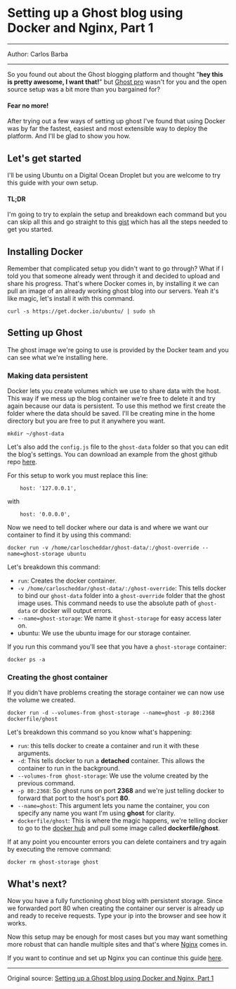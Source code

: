 # Setting up a Ghost blog using Docker and Nginx, Part 1

---

Author: Carlos Barba

---

So you found out about the Ghost blogging platform and thought "**hey this is pretty awesome, I want that!**" but [Ghost pro](https://ghost.org/pricing/) wasn't for you and the open source setup was a bit more than you bargained for?

#### Fear no more!

After trying out a few ways of setting up ghost I've found that using Docker was by far the fastest, easiest and most extensible way to deploy the platform. And I'll be glad to show you how.

## Let's get started

I'll be using Ubuntu on a Digital Ocean Droplet but you are welcome to try this guide with your own setup.

#### TL;DR

I'm going to try to explain the setup and breakdown each command but you can skip all this and go straight to this [gist](https://gist.github.com/carloscheddar/bd645e5329851e2ad8e4) which has all the steps needed to get you started.

## Installing Docker

Remember that complicated setup you didn't want to go through? What if I told you that someone already went through it and decided to upload and share his progress. That's where Docker comes in, by installing it we can pull an image of an already working ghost blog into our servers. Yeah it's like magic, let's install it with this command.

```
curl -s https://get.docker.io/ubuntu/ | sudo sh
```

## Setting up Ghost
The ghost image we're going to use is provided by the Docker team and you can see what we're installing here.

### Making data persistent

Docker lets you create volumes which we use to share data with the host. This way if we mess up the blog container we're free to delete it and try again because our data is persistent. To use this method we first create the folder where the data should be saved. I'll be creating mine in the home directory but you are free to put it anywhere you want.

```
mkdir ~/ghost-data
```

Let's also add the `config.js` file to the `ghost-data` folder so that you can edit the blog's settings. You can download an example from the ghost github repo [here](https://github.com/TryGhost/Ghost/blob/master/config.example.js).

For this setup to work you must replace this line:

```
    host: '127.0.0.1',
```

with

```
    host: '0.0.0.0',
```

Now we need to tell docker where our data is and where we want our container to find it by using this command:

```
docker run -v /home/carloscheddar/ghost-data/:/ghost-override --name=ghost-storage ubuntu
```

Let's breakdown this command:

- `run`: Creates the docker container.
- `-v /home/carloscheddar/ghost-data/:/ghost-override`: This tells docker to bind our `ghost-data` folder into a `ghost-override` folder that the ghost image uses. This command needs to use the absolute path of `ghost-data` or docker will output errors.
- `--name=ghost-storage`: We name it `ghost-storage` for easy access later on.
- ubuntu: We use the ubuntu image for our storage container.

If you run this command you'll see that you have a `ghost-storage` container:

```
docker ps -a
```

### Creating the ghost container

If you didn't have problems creating the storage container we can now use the volume we created.

```
docker run -d --volumes-from ghost-storage --name=ghost -p 80:2368 dockerfile/ghost
```

Let's breakdown this command so you know what's happening:

- `run`: this tells docker to create a container and run it with these arguments.
- `-d`: This tells docker to run a **detached** container. This allows the container to run in the background.
- `--volumes-from ghost-storage`: We use the volume created by the previous command.
- `-p 80:2368`: So ghost runs on port **2368** and we're just telling docker to forward that port to the host's port **80**.
- `--name=ghost`: This argument lets you name the container, you con specify any name you want I'm using **ghost** for clarity.
- `dockerfile/ghost`: This is where the magic happens, we're telling docker to go to the [docker hub](https://registry.hub.docker.com/) and pull some image called **dockerfile/ghost**.

If at any point you encounter errors you can delete containers and try again by executing the remove command:

```
docker rm ghost-storage ghost
```

## What's next?

Now you have a fully functioning ghost blog with persistent storage. Since we forwarded port 80 when creating the container our server is already up and ready to receive requests. Type your ip into the browser and see how it works.

Now this setup may be enough for most cases but you may want something more robust that can handle multiple sites and that's where [Nginx](http://nginx.org/en/) comes in.

If you want to continue and set up Nginx you can continue this guide [here](http://carloscheddar.com/setting-up-a-ghost-blog-using-docker-and-nginx-part-2).

----

Original source: [Setting up a Ghost blog using Docker and Nginx, Part 1](http://carloscheddar.com/setting-up-a-ghost-blog-using-docker-and-nginx-part-1/)